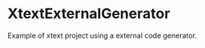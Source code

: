 XtextExternalGenerator
======================

Example of xtext project using a external code generator.
